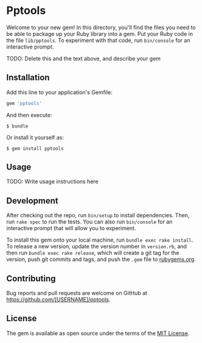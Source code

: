 # Pptools

Welcome to your new gem! In this directory, you'll find the files you need to be able to package up your Ruby library into a gem. Put your Ruby code in the file `lib/pptools`. To experiment with that code, run `bin/console` for an interactive prompt.

TODO: Delete this and the text above, and describe your gem

## Installation

Add this line to your application's Gemfile:

```ruby
gem 'pptools'
```

And then execute:

    $ bundle

Or install it yourself as:

    $ gem install pptools

## Usage

TODO: Write usage instructions here

## Development

After checking out the repo, run `bin/setup` to install dependencies. Then, run `rake spec` to run the tests. You can also run `bin/console` for an interactive prompt that will allow you to experiment.

To install this gem onto your local machine, run `bundle exec rake install`. To release a new version, update the version number in `version.rb`, and then run `bundle exec rake release`, which will create a git tag for the version, push git commits and tags, and push the `.gem` file to [rubygems.org](https://rubygems.org).

## Contributing

Bug reports and pull requests are welcome on GitHub at https://github.com/[USERNAME]/pptools.

## License

The gem is available as open source under the terms of the [MIT License](https://opensource.org/licenses/MIT).
